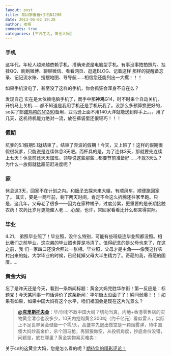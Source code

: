 ```yaml
---
layout: post
title: 常回家看看+手机N1280
date: 2013-05-02 19:28
author: 老杨
comments: true
categories: [平凡生活, 黄金大妈]
---
```

<h3>手机</h3>
这年代，年轻人越来越依赖手机，准确来说是电脑型手机。有事没事拍拍照片、挂挂QQ、刷刷微博、聊聊微信、看看网页、逛逛BLOG、记着这样 那样的提醒备忘录、记记流水账、搜搜地图、导导航……相信您还能列出一大摞！！！

如果手机没电了，甚至没了这样的手机，你会抓狂会浑身不自在么？
<!--more-->
发现自己 实在是太依赖电脑手机了，而手中那<strong>神鸡</strong>G14，时不时来个自动关机，开机马上关机……都不知道是我用手机还是手机玩我了。没那么多预算换更好的，so买了部<a title="N1280" href="http://www.amazon.cn/gp/product/B003V8AK58/ref=as_li_ss_tl?ie=UTF8&amp;camp=536&amp;creative=3132&amp;creativeASIN=B003V8AK58&amp;linkCode=as2&amp;tag=utf8f-23" target="_blank" rel="external nofollow">诺鸡鸭的N1280</a>备用，亚马逊上面不用140大洋就能送到你手上。。。用了几天，这机待机能力绝对一流，放在裤袋里还很轻巧！！！
<h3>假期</h3>
坑爹的5.1假期5.1就结束了，结束了奔波的假期！今天，又上班了！这样的假期很假很坑爹，只能说是连续休息3天吧。而杯具的是，为了连休3天，那就要先连续上七天！休息前还天天加班，领导说这些那些...都要节前准备好……不就3天么？为什么一放假就猛超前赶进度呢？
<h3>家</h3>
休息这3天，回家不在计划之内。和<a title="嫦子" href="/author/小嫦子" target="_blank">肠子</a>去探未来大姐，有顺风车，顺便跑回家了。
其实，要是一两年前，剩下两天时间，肯定不会这么折腾还往家里跑。只是，这几年，父母老了很多——因为在家种橘子，过度劳累，更重要的是长期接触农药！农药比岁月更能催人老……心酸，也许，常回家看看比什么都来得实际。
<h3>毕业</h3>
4.21， 弟照毕业照了！毕业照，没什么特别，可能有些班级连毕业照都没照。相比我们之前毕业，这次弟的毕业照也算是冷清了。值得纪念的是父母也来了，在这之前，我 们一家四口还没合照过一张相。毕业照，父母才是主角——像我这样农村出来的娃，大学毕业的时候，已经耗掉父母大半生精力了。奇葩的我，奇葩的国度……
<h3>黄金大妈</h3>
忘了是昨天还是今天，看到一条新闻标题：黄金大妈完胜华尔街！第一反应是：标题党！今天某同事一句话评价了这条新闻：华尔街太没面子了！瞬间弱爆！！！如果有如果，如果中国大妈有这个水平，咱们祖国会是现在这片光景么？
<blockquote><strong><a title="" href="http://t.qq.com/christopherjing" target="_blank" rel="external nofollow">@克里斯托夫金</a></strong>：华/尔街不敌中国大妈？切勿当真，内地+香港零售店的实物黄金清仓也没多少，10天内抢购黄金300吨（约千亿元）看似雷人，实际上不足世界黄金储备一个零/头，高盛率先退出做空是一颗烟雾弹，待中国傻大妈炒高金价，杀个回马枪，再狠狠做空，从投机角度，抄底金价没错，问题是，底在哪里？黄金实物易买难卖！</blockquote>

关于cn的这黄金大妈，您是怎么看的呢？<a title="评论" href="#respond">期待您的精彩评论！</a>
